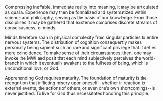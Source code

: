 Compressing ineffable, immediate reality into meaning, it may be articulated as qualia. Experience may then be formalized and systematized within science and philosophy, serving as the basis of our knowledge. From those disciplines it may be gathered that existence comprises discrete streams of consciousness, or minds.

Minds therefore span in physical complexity from singular particles to entire nervous systems. The distribution of cognition consequently makes personally being sapient such an rare and significant privilege that it defies mere coincidence. To make sense of their circumstances, then, one may invoke the MWI and posit that each mind subjectively perceives the world-branch in which it eventually awakens to the fullness of being, which is unconditional love, or God.

Apprehending God requires maturity. The foundation of maturity is the recognition that inflicting misery upon oneself--whether in reaction to external events, the actions of others, or even one’s own shortcomings--is never justified. To live for God thus necessitates honoring this principle.

